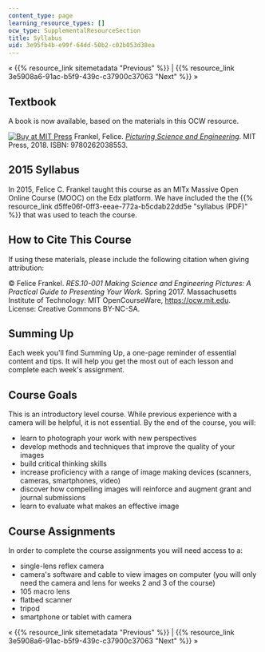 ```yaml
---
content_type: page
learning_resource_types: []
ocw_type: SupplementalResourceSection
title: Syllabus
uid: 3e95fb4b-e99f-64dd-50b2-c02b053d38ea
---
```


« {{% resource_link sitemetadata "Previous" %}} | {{% resource_link 3e5908a6-91ac-b5f9-439c-c37900c37063 "Next" %}} »

Textbook
--------

A book is now available, based on the materials in this OCW resource.

[![Buy at MIT Press](/images/mp_logo.gif)](http://mitpress.mit.edu/9780262038553) Frankel, Felice. _[Picturing Science and Engineering](http://mitpress.mit.edu/9780262038553)_. MIT Press, 2018. ISBN: 9780262038553.

2015 Syllabus
-------------

In 2015, Felice C. Frankel taught this course as an MITx Massive Open Online Course (MOOC) on the Edx platform. We have included the the {{% resource_link d5ffe06f-0ff3-eeae-772a-b5cdab22dd5e "syllabus (PDF)" %}} that was used to teach the course. 

How to Cite This Course
-----------------------

If using these materials, please include the following citation when giving attribution: 

© Felice Frankel. _RES.10-001 Making Science and Engineering Pictures: A Practical Guide to Presenting Your Work_. Spring 2017. Massachusetts Institute of Technology: MIT OpenCourseWare, https://ocw.mit.edu. License: Creative Commons BY-NC-SA.

Summing Up
----------

Each week you'll find Summing Up, a one-page reminder of essential content and tips. It will help you get the most out of each lesson and complete each week's assignment.

Course Goals
------------

This is an introductory level course. While previous experience with a camera will be helpful, it is not essential. By the end of the course, you will:

*   learn to photograph your work with new perspectives
*   develop methods and techniques that improve the quality of your images
*   build critical thinking skills
*   increase proficiency with a range of image making devices (scanners, cameras, smartphones, video)
*   discover how compelling images will reinforce and augment grant and journal submissions
*   learn to evaluate what makes an effective image

Course Assignments
------------------

In order to complete the course assignments you will need access to a:

*   single-lens reflex camera
*   camera's software and cable to view images on computer (you will only need the camera and lens for weeks 2 and 3 of the course)
*   105 macro lens
*   flatbed scanner
*   tripod
*   smartphone or tablet with camera

« {{% resource_link sitemetadata "Previous" %}} | {{% resource_link 3e5908a6-91ac-b5f9-439c-c37900c37063 "Next" %}} »